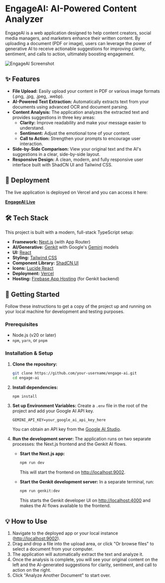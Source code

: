 # EngageAI: AI-Powered Content Analyzer

EngageAI is a web application designed to help content creators, social media managers, and marketers enhance their written content. By uploading a document (PDF or image), users can leverage the power of generative AI to receive actionable suggestions for improving clarity, sentiment, and calls to action, ultimately boosting engagement.

![EngageAI Screenshot](https://storage.googleapis.com/stabl-agent-artefacts/user-project-files/421516a7-6d93-4770-9345-031f501e74a8/engage-ai-screenshot.png)

## ✨ Features

-   **File Upload:** Easily upload your content in PDF or various image formats (.png, .jpg, .jpeg, .webp).
-   **AI-Powered Text Extraction:** Automatically extracts text from your documents using advanced OCR and document parsing.
-   **Content Analysis:** The application analyzes the extracted text and provides suggestions in three key areas:
    -   **Clarity:** Improve readability and make your message easier to understand.
    -   **Sentiment:** Adjust the emotional tone of your content.
    -   **Call to Action:** Strengthen your prompts to encourage user interaction.
-   **Side-by-Side Comparison:** View your original text and the AI's suggestions in a clear, side-by-side layout.
-   **Responsive Design:** A clean, modern, and fully responsive user interface built with ShadCN UI and Tailwind CSS.

## 🚀 Deployment

The live application is deployed on Vercel and you can access it here:

[**EngageAI Live**](https://social-media-content-analyzer-alpha.vercel.app/)

## 🛠️ Tech Stack

This project is built with a modern, full-stack TypeScript setup:

-   **Framework:** [Next.js](https://nextjs.org/) (with App Router)
-   **AI/Generative:** [Genkit](https://firebase.google.com/docs/genkit) with Google's [Gemini](https://ai.google.dev/) models
-   **UI:** [React](https://react.dev/)
-   **Styling:** [Tailwind CSS](https://tailwindcss.com/)
-   **Component Library:** [ShadCN UI](https://ui.shadcn.com/)
-   **Icons:** [Lucide React](https://lucide.dev/guide/packages/lucide-react)
-   **Deployment:** [Vercel](https://vercel.com/)
-   **Hosting:** [Firebase App Hosting](https://firebase.google.com/docs/app-hosting) (for Genkit backend)

## 📄 Getting Started

Follow these instructions to get a copy of the project up and running on your local machine for development and testing purposes.

### Prerequisites

-   Node.js (v20 or later)
-   `npm`, `yarn`, or `pnpm`

### Installation & Setup

1.  **Clone the repository:**
    ```bash
    git clone https://github.com/your-username/engage-ai.git
    cd engage-ai
    ```

2.  **Install dependencies:**
    ```bash
    npm install
    ```

3.  **Set up Environment Variables:**
    Create a `.env` file in the root of the project and add your Google AI API key.
    ```env
    GEMINI_API_KEY=your_google_ai_api_key_here
    ```
    You can obtain an API key from the [Google AI Studio](https://aistudio.google.com/).

4.  **Run the development server:**
    The application runs on two separate processes: the Next.js frontend and the Genkit AI flows.

    -   **Start the Next.js app:**
        ```bash
        npm run dev
        ```
        This will start the frontend on [http://localhost:9002](http://localhost:9002).

    -   **Start the Genkit development server:**
        In a separate terminal, run:
        ```bash
        npm run genkit:dev
        ```
        This starts the Genkit developer UI on [http://localhost:4000](http://localhost:4000) and makes the AI flows available to the frontend.

## 💡 How to Use

1.  Navigate to the deployed app or your local instance ([http://localhost:9002](http://localhost:9002)).
2.  Drag and drop a file into the upload area, or click "Or browse files" to select a document from your computer.
3.  The application will automatically extract the text and analyze it.
4.  Once the analysis is complete, you will see your original content on the left and the AI-generated suggestions for clarity, sentiment, and call to action on the right.
5.  Click "Analyze Another Document" to start over.
